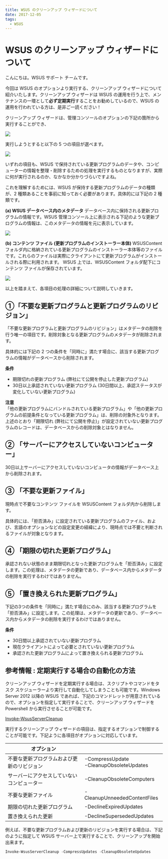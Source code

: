 ```yaml
---
title: WSUS のクリーンアップ ウィザードについて
date: 2017-12-05
tags:
  - WSUS
---
```


# WSUS のクリーンアップ ウィザードについて

こんにちは。WSUS サポート チームです。  

今回は WSUS のオプションより実行する、クリーンアップ ウィザードについて紹介いたします。クリーンアップ ウィザードは WSUS の運用を行う上で、メンテナンスの一環として**必ず定期実行**することをお勧めしているので、WSUS の運用を行われている方は、是非ご一読ください！  

クリーンアップ ウィザードは、管理コンソールのオプションの下記の箇所から実行することができ、

![](2017-12-05_01/image-20210731010839417.png)

実行しようとすると以下の 5 つの項目が選べます。

![](2017-12-05_01/image-20210731010906750.png)

いずれの項目も、WSUS で保持されている更新プログラムのデータや、コンピューターの情報を整理・削除するための処理を実行するものとなりますが、実際に何が実行されるのか、なかなか分かりづらいですよね。

これを理解するためには、WSUS が保持する更新プログラムのデータの種類が、2 種類あることを事前に知っておく必要があります。具体的には下記の 2 種類です。

**(a) WSUS データベース内のメタデータ**
データベース内に保持される更新プログラムの情報です。WSUS 管理コンソール上に表示される下記のような更新プログラムの情報は、このメタデータの情報を元に表示しています。

 ![](2017-12-05_01/image-20210731010931495.png)

**(b) コンテンツ ファイル (更新プログラムのインストーラー本体)**
WSUSContent フォルダ内に格納されている更新プログラムのインストーラー本体等のファイルです。これらのファイルは実際にクライアントにて更新プログラムがインストールされる際に利用されます。
WSUS 上では、WSUSContent フォルダ配下にコンテンツ ファイルが保存されています。

![](2017-12-05_01/image-20210731010955268.png)

以上を踏まえて、各項目の処理の詳細について説明していきます。



## ①「不要な更新プログラムと更新プログラムのリビジョン」
「不要な更新プログラムと更新プログラムのリビジョン」はメタデータの削除を行う唯一の項目です。削除対象となる更新プログラムのメタデータが削除されます。

具体的には下記の 2 つの条件を「同時に」満たす場合に、該当する更新プログラムの情報がデータベースから削除されます。 



**条件**  
- 期限切れの更新プログラム (弊社にて公開を停止した更新プログラム)  
- 30日以上承認されていない更新プログラム  (30日間以上、承認ステータスが変化していない更新プログラム)  



**注意**  
「他の更新プログラムにバンドルされている更新プログラム」や「他の更新プログラムの前提条件となっている更新プログラム」は、削除の対象外となります。上述のとおり「期限切れ (弊社にて公開を停止)」が設定されていない更新プログラムのレコードは、データベースからの削除対象とはなりません。



## ② 「サーバーにアクセスしていないコンピューター」
30日以上サーバーにアクセスしていないコンピュータの情報がデータベース上から削除されます。




## ③ 「不要な更新ファイル」
現時点で不要なコンテンツ ファイルを WSUSContent フォルダ内から削除します。

具体的には、「拒否済み」に設定されている更新プログラムのファイル、および、言語のオプションなどの設定変更の経緯により、現時点では不要と判断されるファイルが対象となります。




## ④ 「期限の切れた更新プログラム」
承認されない状態のまま期限切れとなった更新プログラムを「拒否済み」に設定します。この処理は、メタデータの更新であり、データベース内からメタデータの削除を実行するわけではありません。



## ⑤ 「置き換えられた更新プログラム」
下記の3つの条件を「同時に」満たす場合にのみ、該当する更新プログラムを「拒否済み」に設定します。この処理は、メタデータの更新であり、データベース内からメタデータの削除を実行するわけではありません。



**条件**  
- 30日間以上承認されていない更新プログラム
- 現在クライアントによって必要とされていない更新プログラム
- 承認された更新プログラムによって置き換えられる更新プログラム

## 参考情報 : 定期実行する場合の自動化の方法
クリーンアップ ウィザードを定期実行する場合は、スクリプトやコマンドをタスク スケジューラーより実行して自動化してしまうことも可能です。Windows Server 2012 以降の WSUS であれば、下記のコマンドレットが用意されているので、オプションを指定して実行することで、クリーンアップ ウィザードを Powershell から実行させることが可能です。

[Invoke-WsusServerCleanup](https://docs.microsoft.com/ja-jp/powershell/module/updateservices/Invoke-WsusServerCleanup?view=windowsserver2016-ps)

実行するクリーンアップ ウィザードの項目は、指定するオプションで制御することが可能です。下記ように各項目がオプションに対応しています。



| オプション                                 |                                            |
| ------------------------------------------ | ------------------------------------------ |
| 不要な更新プログラムおよび更新のリビジョン | -CompressUpdate<br>-CleanupObsoleteUpdates |
| サーバーにアクセスしていないコンピューター | -CleanupObsoleteComputers                  |
| 不要な更新ファイル                         | -CleanupUnneededContentFiles               |
| 期限の切れた更新プログラム                 | -DeclineExpiredUpdates                     |
| 置き換えられた更新                         | -DeclineSupersededUpdates                  |

例えば、不要な更新プログラムおよび更新のリビジョンを実行する場合は、下記のように指定して WSUS サーバー上で実行することで、クリーンアップを開始出来ます。

```powershell
Invoke-WsusServerCleanup -CompressUpdates -CleanupObsoleteUpdates
```

